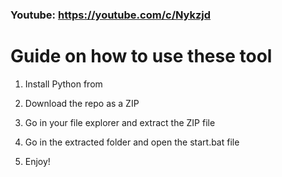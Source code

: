 ### Youtube: https://youtube.com/c/Nykzjd ###
   
# Guide on how to use these tool   
 
1. Install Python from 
  
2. Download the repo as a ZIP 

3. Go in your file explorer and extract the ZIP file 
 
4. Go in the extracted folder and open the start.bat file  
 
5. Enjoy!   